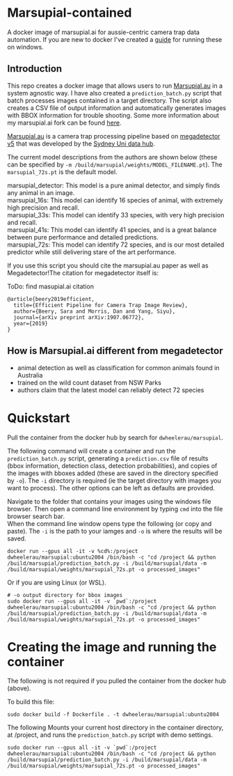# Marsupial-contained
A docker image of marsupial.ai for aussie-centric camera trap data automation. If you are new to docker I've created a [guide](https://github.com/dwheelerau/docker-guide) for running these on windows.  

## Introduction  
This repo creates a docker image that allows users to run [Marsupial.au](https://github.com/Sydney-Informatics-Hub/marsupial) in a system agnostic way. I have also created a `prediction_batch.py` script that batch processes images contained in a target directory. The script also creates a CSV file of output information and automatically generates images with BBOX information for trouble shooting. Some more information about my marsupial.ai fork can be found [here](https://github.com/dwheelerau/marsupial.git).    

[Marsupial.au](https://github.com/Sydney-Informatics-Hub/marsupial) is a camera trap processing pipeline based on [megadetector v5](https://github.com/microsoft/CameraTraps) that was developed by the [Sydney Uni data hub](https://github.com/Sydney-Informatics-Hub). 

The current model descriptions from the authors are shown below (these can be specified by `-m /build/marsupial/weights/MODEL_FILENAME.pt`). The `marsupial_72s.pt` is the default model.  

marsupial_detector: This model is a pure animal detector, and simply finds any animal in an image.  
marsupial_16s: This model can identify 16 species of animal, with extremely high precision and recall.  
marsupial_33s: This model can identify 33 species, with very high precision and recall.  
marsupial_41s: This model can identify 41 species, and is a great balance between pure performance and detailed predictions.  
marsupial_72s: This model can identify 72 species, and is our most detailed predictor while still delivering stare of the art performance.  

If you use this script you should cite the marsupial.au paper as well as Megadetector!The citation for megadetector itself is:  

ToDo: find masupial.ai citation  

```
@article{beery2019efficient,
  title={Efficient Pipeline for Camera Trap Image Review},
  author={Beery, Sara and Morris, Dan and Yang, Siyu},
  journal={arXiv preprint arXiv:1907.06772},
  year={2019}
}

```

## How is Marsupial.ai different from megadetector  
- animal detection as well as classification for common animals found in Australia
- trained on the wild count dataset from NSW Parks
- authors claim that the latest model can reliably detect 72 species

# Quickstart
Pull the container from the docker hub by search for `dwheelerau/marsupial`.  

The following command will create a container and run the `prediction_batch.py` script, generating a `prediction.csv` file of results (bbox information, detection class, detection probabilities), and copies of the images with bboxes added (these are saved in the directory specified by `-o`). The `-i` directory is required (ie the target directory with images you want to process). The other options can be left as defaults are provided.

Navigate to the folder that contains your images using the windows file browser. Then open a command line environment by typing `cmd` into the file browser search bar.  
When the command line window opens type the following (or copy and paste). The `-i` is the path to your iamges and `-o` is where the results will be saved.  

```
docker run --gpus all -it -v %cd%:/project dwheelerau/marsupial:ubuntu2004 /bin/bash -c "cd /project && python /build/marsupial/prediction_batch.py -i /build/marsupial/data -m /build/marsupial/weights/marsupial_72s.pt -o processed_images"
```

Or if you are using Linux (or WSL).  
```
# -o output directory for bbox images
sudo docker run --gpus all -it -v `pwd`:/project dwheelerau/marsupial:ubuntu2004 /bin/bash -c "cd /project && python /build/marsupial/prediction_batch.py -i /build/marsupial/data -m /build/marsupial/weights/marsupial_72s.pt -o processed_images"
```

# Creating the image and running the container
The following is not required if you pulled the container from the docker hub (above).  

To build this file:  

```
sudo docker build -f Dockerfile . -t dwheelerau/marsupial:ubuntu2004
```

The following Mounts your current host directory in the container directory,
at /project, and runs the `prediction_batch.py` script with demo settings.  

 
```
sudo docker run --gpus all -it -v `pwd`:/project dwheelerau/marsupial:ubuntu2004 /bin/bash -c "cd /project && python /build/marsupial/prediction_batch.py -i /build/marsupial/data -m /build/marsupial/weights/marsupial_72s.pt -o processed_images"
```
